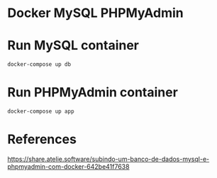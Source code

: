 # Docker MySQL PHPMyAdmin

# Run MySQL container

    docker-compose up db

# Run PHPMyAdmin container

    docker-compose up app

# References

https://share.atelie.software/subindo-um-banco-de-dados-mysql-e-phpmyadmin-com-docker-642be41f7638